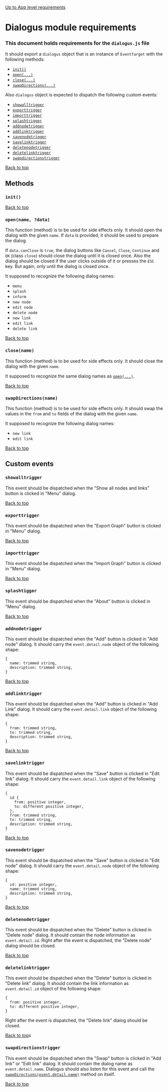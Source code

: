 [Up to App level requirements](app-level)

# Dialogus module requirements

### This document holds requirements for the `dialogus.js` file

It should export a `dialogus` object that is an instance of `EventTarget` with the following methods:

- [`init()`](#init)
- [`open(...)`](#openname-data) 
- [`close(...)`](#closename)
- [`swapDirections(...)`](#swapdirectionsname)

Also `dialogus` object is expected to dispatch the following custom events:

- [`showalltrigger`](#showalltrigger)
- [`exporttrigger`](#exporttrigger)
- [`importtrigger`](#importtrigger)
- [`splashtrigger`](#splashtigger)
- [`addnodetrigger`](#addnodetrigger)
- [`addlinktrigger`](#addlinktrigger)
- [`savenodetrigger`](#savenodetrigger)
- [`savelinktrigger`](#savelinktrigger)
- [`deletenodetrigger`](#deletenodetrigger)
- [`deletelinktrigger`](#deletelinktrigger)
- [`swapdirectionstrigger`](#swapdirectionstrigger)

[Back to top](#dialogus-module-requirements)

## Methods

### `init()`

[Back to top](#dialogus-module-requirements)

### `open(name, ?data)`

This function (method) is to be used for side effects only. It should open the dialog with the given `name`. If `data` is provided, it should be used to prepare the dialog. 

If `data.canClose` is `true`, the dialog buttons like `Cancel`, `Close`, `Continue` and `OK` (class `close`) should close the dialog until it is closed once. Also the dialog should be closed if the user clicks outside of it or presses the `ESC` key. But again, only until the dialog is closed once.

It supposed to recognize the following dialog names:

- `menu`
- `splash`
- `inform`
- `new node`
- `edit node`
- `delete node`
- `new link`
- `edit link`
- `delete link`

[Back to top](#dialogus-module-requirements)

### `close(name)`

This function (method) is to be used for side effects only. It should close the dialog with the given `name`.

It supposed to recognize the same dialog names as [`open(...)`](#openname-data).

[Back to top](#dialogus-module-requirements)

### `swapDirections(name)`

This function (method) is to be used for side effects only. It should swap the values in the `from` and `to` fields of the dialog with the given `name`.

It supposed to recognize the following dialog names:

- `new link`
- `edit link`

[Back to top](#dialogus-module-requirements)

## Custom events

### `showalltrigger`

This event should be dispatched when the "Show all nodes and links" button is clicked in "Menu" dialog.

[Back to top](#dialogus-module-requirements)

### `exporttrigger`

This event should be dispatched when the "Export Graph" button is clicked in "Menu" dialog.

[Back to top](#dialogus-module-requirements)

### `importtrigger`

This event should be dispatched when the "Import Graph" button is clicked in "Menu" dialog.

[Back to top](#dialogus-module-requirements)

### `splashtigger`

This event should be dispatched when the "About" button is clicked in "Menu" dialog.

[Back to top](#dialogus-module-requirements)

### `addnodetrigger`

This event should be dispatched when the "Add" button is clicked in "Add node" dialog. It should carry the `event.detail.node` object of the following shape:

```
{
  name: trimmed string,
  description: trimmed string,
}
```

[Back to top](#dialogus-module-requirements)

### `addlinktrigger`

This event should be dispatched when the "Add" button is clicked in "Add Link" dialog. It should carry the `event.detail.link` object of the following shape:

```
{
  from: trimmed string,
  to: trimmed string,
  description: trimmed string,
}
```

[Back to top](#dialogus-module-requirements)

### `savelinktrigger`

This event should be dispatched when the "Save" button is clicked in "Edit link" dialog. It should carry the `event.detail.link` object of the following shape:

```
{
  id {
    from: positive integer,
    to: different positive integer,
  },
  from: trimmed string,
  to: trimmed string,
  description: trimmed string,
}
```

[Back to top](#dialogus-module-requirements)

### `savenodetrigger`

This event should be dispatched when the "Save" button is clicked in "Edit node" dialog. It should carry the `event.detail.node` object of the following shape:

```
{
  id: positive integer,
  name: trimmed string,
  description: trimmed string,
}
```

[Back to top](#dialogus-module-requirements)

### `deletenodetrigger`

This event should be dispatched when the "Delete" button is clicked in "Delete node" dialog. It should contain the node information as `event.detail.id`. Right after the event is dispatched, the "Delete node" dialog should be closed.

[Back to top](#dialogus-module-requirements)

### `deletelinktrigger`

This event should be dispatched when the "Delete" button is clicked in "Delete link" dialog. It should contain the link information as `event.detail.id` object of the following shape:

```
{
  from: positive integer,
  to: different positive integer,
}
```

Right after the event is dispatched, the "Delete link" dialog should be closed.

[Back to top](#dialogus-module-requirements)s

### `swapdirectionstrigger`

This event should be dispatched when the "Swap" button is clicked in "Add link" or "Edit link" dialog. It should contain the dialog name as `event.detail.name`. Dialogus should also listen for this event and call the [`swapDirections(event.detail.name)`](#swapdirectionsname) method on itself.

[Back to top](#dialogus-module-requirements)
